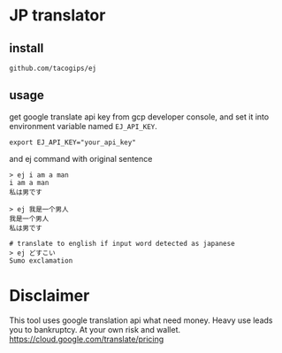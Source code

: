 # JP translator

## install
```
github.com/tacogips/ej
```

## usage

get google translate api key from gcp developer console,
and set it into environment variable named `EJ_API_KEY`.

```
export EJ_API_KEY="your_api_key"
```

and ej command with original sentence

```
> ej i am a man
i am a man
私は男です

> ej 我是一个男人
我是一个男人
私は男です

# translate to english if input word detected as japanese
> ej どすこい
Sumo exclamation
```

# Disclaimer
This tool uses google translation api what need money.
Heavy use leads you to bankruptcy.
At your own risk and wallet.
https://cloud.google.com/translate/pricing
